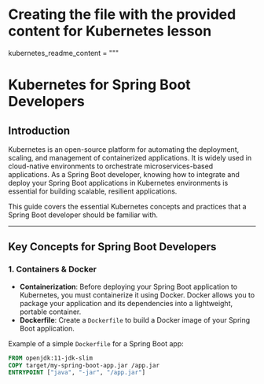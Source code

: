 # Creating the file with the provided content for Kubernetes lesson
kubernetes_readme_content = """
# Kubernetes for Spring Boot Developers

## Introduction
Kubernetes is an open-source platform for automating the deployment, scaling, and management of containerized applications. It is widely used in cloud-native environments to orchestrate microservices-based applications. As a Spring Boot developer, knowing how to integrate and deploy your Spring Boot applications in Kubernetes environments is essential for building scalable, resilient applications.

This guide covers the essential Kubernetes concepts and practices that a Spring Boot developer should be familiar with.

---

## Key Concepts for Spring Boot Developers

### 1. **Containers & Docker**
   - **Containerization**: Before deploying your Spring Boot application to Kubernetes, you must containerize it using Docker. Docker allows you to package your application and its dependencies into a lightweight, portable container.
   - **Dockerfile**: Create a `Dockerfile` to build a Docker image of your Spring Boot application.
   
   Example of a simple `Dockerfile` for a Spring Boot app:
   ```Dockerfile
   FROM openjdk:11-jdk-slim
   COPY target/my-spring-boot-app.jar /app.jar
   ENTRYPOINT ["java", "-jar", "/app.jar"]
